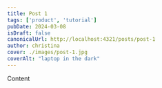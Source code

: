 ```yaml
---
title: Post 1
tags: ['product', 'tutorial']
pubDate: 2024-03-08
isDraft: false
canonicalUrl: http://localhost:4321/posts/post-1
author: christina
cover: ./images/post-1.jpg
coverAlt: "laptop in the dark"
---
```


Content
